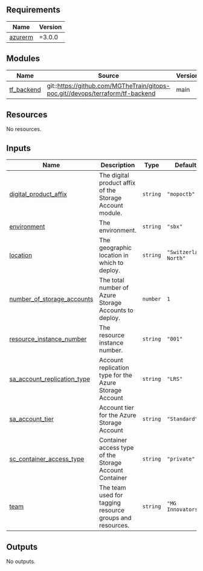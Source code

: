 <!-- BEGIN_TF_DOCS -->
## Requirements

| Name | Version |
|------|---------|
| <a name="requirement_azurerm"></a> [azurerm](#requirement\_azurerm) | =3.0.0 |

## Modules

| Name | Source | Version |
|------|--------|---------|
| <a name="module_tf_backend"></a> [tf\_backend](#module\_tf\_backend) | git::https://github.com/MGTheTrain/gitops-poc.git//devops/terraform/tf-backend | main |

## Resources

No resources.

## Inputs

| Name | Description | Type | Default | Required |
|------|-------------|------|---------|:--------:|
| <a name="input_digital_product_affix"></a> [digital\_product\_affix](#input\_digital\_product\_affix) | The digital product affix of the Storage Account module. | `string` | `"mopoctb"` | no |
| <a name="input_environment"></a> [environment](#input\_environment) | The environment. | `string` | `"sbx"` | no |
| <a name="input_location"></a> [location](#input\_location) | The geographic location in which to deploy. | `string` | `"Switzerland North"` | no |
| <a name="input_number_of_storage_accounts"></a> [number\_of\_storage\_accounts](#input\_number\_of\_storage\_accounts) | The total number of Azure Storage Accounts to deploy. | `number` | `1` | no |
| <a name="input_resource_instance_number"></a> [resource\_instance\_number](#input\_resource\_instance\_number) | The resource instance number. | `string` | `"001"` | no |
| <a name="input_sa_account_replication_type"></a> [sa\_account\_replication\_type](#input\_sa\_account\_replication\_type) | Account replication type for the Azure Storage Account | `string` | `"LRS"` | no |
| <a name="input_sa_account_tier"></a> [sa\_account\_tier](#input\_sa\_account\_tier) | Account tier for the Azure Storage Account | `string` | `"Standard"` | no |
| <a name="input_sc_container_access_type"></a> [sc\_container\_access\_type](#input\_sc\_container\_access\_type) | Container access type of the Storage Account Container | `string` | `"private"` | no |
| <a name="input_team"></a> [team](#input\_team) | The team used for tagging resource groups and resources. | `string` | `"MG Innovators"` | no |

## Outputs

No outputs.
<!-- END_TF_DOCS -->